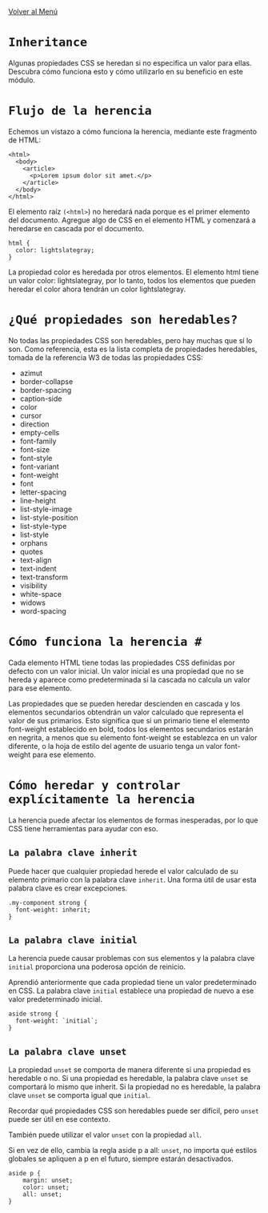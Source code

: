 [Volver al Menú](../root.md)

# `Inheritance`

Algunas propiedades CSS se heredan si no especifica un valor para ellas. Descubra cómo funciona esto y cómo utilizarlo en su beneficio en este módulo.

# `Flujo de la herencia`

Echemos un vistazo a cómo funciona la herencia, mediante este fragmento de HTML:

```
<html>
  <body>
    <article>
      <p>Lorem ipsum dolor sit amet.</p>
    </article>
  </body>
</html>
```

El elemento raíz `(<html>`) no heredará nada porque es el primer elemento del documento. Agregue algo de CSS en el elemento HTML y comenzará a heredarse en cascada por el documento.

```
html {
  color: lightslategray;
}
```

La propiedad color es heredada por otros elementos. El elemento html tiene un valor color: lightslategray, por lo tanto, todos los elementos que pueden heredar el color ahora tendrán un color lightslategray.

# `¿Qué propiedades son heredables?`

No todas las propiedades CSS son heredables, pero hay muchas que sí lo son. Como referencia, esta es la lista completa de propiedades heredables, tomada de la referencia W3 de todas las propiedades CSS:

- azimut
- border-collapse
- border-spacing
- caption-side
- color
- cursor
- direction
- empty-cells
- font-family
- font-size
- font-style
- font-variant
- font-weight
- font
- letter-spacing
- line-height
- list-style-image
- list-style-position
- list-style-type
- list-style
- orphans
- quotes
- text-align
- text-indent
- text-transform
- visibility
- white-space
- widows
- word-spacing

# `Cómo funciona la herencia #`

Cada elemento HTML tiene todas las propiedades CSS definidas por defecto con un valor inicial. Un valor inicial es una propiedad que no se hereda y aparece como predeterminada si la cascada no calcula un valor para ese elemento.

Las propiedades que se pueden heredar descienden en cascada y los elementos secundarios obtendrán un valor calculado que representa el valor de sus primarios. Esto significa que si un primario tiene el elemento font-weight establecido en bold, todos los elementos secundarios estarán en negrita, a menos que su elemento font-weight se establezca en un valor diferente, o la hoja de estilo del agente de usuario tenga un valor font-weight para ese elemento.

# `Cómo heredar y controlar explícitamente la herencia`

La herencia puede afectar los elementos de formas inesperadas, por lo que CSS tiene herramientas para ayudar con eso.

## `La palabra clave inherit`

Puede hacer que cualquier propiedad herede el valor calculado de su elemento primario con la palabra clave `inherit`. Una forma útil de usar esta palabra clave es crear excepciones.

```
.my-component strong {
  font-weight: inherit;
}
```

## `La palabra clave initial`

La herencia puede causar problemas con sus elementos y la palabra clave `initial` proporciona una poderosa opción de reinicio.

Aprendió anteriormente que cada propiedad tiene un valor predeterminado en CSS. La palabra clave `initial` establece una propiedad de nuevo a ese valor predeterminado inicial.

```
aside strong {
  font-weight: `initial`;
}
```

## `La palabra clave unset`

La propiedad `unset` se comporta de manera diferente si una propiedad es heredable o no. Si una propiedad es heredable, la palabra clave `unset` se comportará lo mismo que inherit. Si la propiedad no es heredable, la palabra clave `unset` se comporta igual que `initial`.

Recordar qué propiedades CSS son heredables puede ser difícil, pero `unset` puede ser útil en ese contexto.

También puede utilizar el valor `unset` con la propiedad `all`.

Si en vez de ello, cambia la regla aside p a all: `unset`, no importa qué estilos globales se apliquen a p en el futuro, siempre estarán desactivados.

```
aside p {
	margin: unset;
	color: unset;
	all: unset;
}
```
